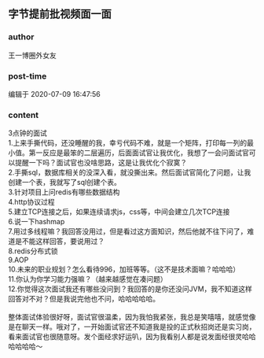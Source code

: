 ## 字节提前批视频面一面
### author 
王一博圈外女友
### post-time 

编辑于  2020-07-09 16:47:56
### content 
<div class="post-topic-des nc-post-content">
 <div>
  3点钟的面试
 </div>
 <div>
  1.上来手撕代码，还没睡醒的我，幸亏代码不难，就是一个矩阵，打印每一列的最小值。第一反应是最笨的二层遍历，后面面试官让我优化，我想了一会问面试官可以提醒一下吗？面试官也没啥思路，这是让我优化个寂寞？
 </div>
 <div>
  2.手撕sql，数据库相关的没深入看，就没撕出来。然后面试官简化了问题，让我创建一个表，我就写了sql创建个表。
 </div>
 <div>
  3.针对项目上问redis有哪些数据结构
 </div>
 <div>
  4.http协议过程
 </div>
 <div>
  5.建立TCP连接之后，如果连续请求js，css等，中间会建立几次TCP连接
 </div>
 <div>
  6.说一下hashmap
 </div>
 <div>
  7.用过多线程嘛？我回答没用过，但是看过这方面知识，然后他就不往下问了，难道是不能这样回答，要说用过？
 </div>
 <div>
  8.redis分布式锁
 </div>
 <div>
  9.AOP
 </div>
 <div>
  10.未来的职业规划？怎么看待996，加班等等。（这不是技术面嘛？哈哈哈）
 </div>
 <div>
  11.你认为你学习能力强嘛？（越来越感觉在凑问题）
 </div>
 <div>
  12.你觉得这次面试我还有哪些没问到？我回答的是你还没问JVM，我不知道这样回答对不对？但是我说完他也不问，哈哈哈哈哈。
 </div>
 <div>
  <br/>
 </div>
 <div>
  整体面试体验很好呀，面试官很温柔，因为我怕我紧张，我总是笑嘻嘻，就感觉像是在聊天一样。哦对了，一开始面试官还不知道我是投的正式秋招岗还是实习岗，看来面试官也很随意呀。发个面经求好运叭，因为我看别人都是说发面经很灵哈哈哈哈哈哈～
  <br/>
 </div>
</div>
